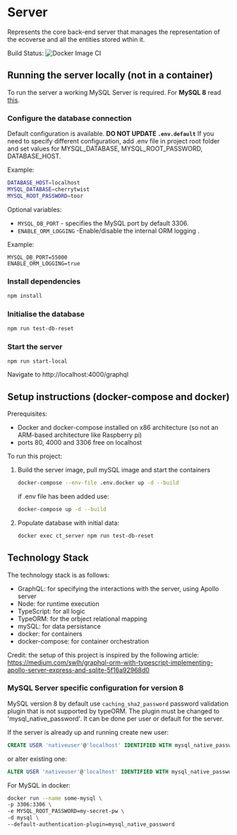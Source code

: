 # Server

Represents the core back-end server that manages the representation of the ecoverse and all the entities stored wthin it.

Build Status:
![Docker Image CI](https://github.com/cherrytwist/Server/workflows/Docker%20Image%20CI/badge.svg?branch=master)

## Running the server locally (not in a container)

To run the server a working MySQL Server is required.
For **MySQL 8** read [this](#MySQL-Server-specific-configuration-for-version-8).

### Configure the database connection

Default configuration is available. **DO NOT UPDATE `.env.default`**
If you need to specify different configuration, add .env file in project root folder and set values for MYSQL_DATABASE, MYSQL_ROOT_PASSWORD, DATABASE_HOST.

Example:

```bash
DATABASE_HOST=localhost
MYSQL_DATABASE=cherrytwist
MYSQL_ROOT_PASSWORD=toor
```

Optional variables:

- `MYSQL_DB_PORT` - specifies the MySQL port by default 3306.
- `ENABLE_ORM_LOGGING` -Enable/disable the internal ORM logging .

Example:

```
MYSQL_DB_PORT=55000
ENABLE_ORM_LOGGING=true
```

### Install dependencies

```bash
npm install
```

### Initialise the database

```bash
npm run test-db-reset
```

### Start the server

```
npm run start-local
```

Navigate to http://localhost:4000/graphql

## Setup instructions (docker-compose and docker)

Prerequisites:

- Docker and docker-compose installed on x86 architecture (so not an ARM-based architecture like Raspberry pi)
- ports 80, 4000 and 3306 free on localhost

To run this project:

1. Build the server image, pull mySQL image and start the containers

    ```bash
    docker-compose --env-file .env.docker up -d --build
    ```

    if .env file has been added use:

    ```bash
    docker-compose up -d --build
    ```

2. Populate database with initial data:

    ```bash
    docker exec ct_server npm run test-db-reset
    ```

## Technology Stack

The technology stack is as follows:

- GraphQL: for specifying the interactions with the server, using Apollo server
- Node: for runtime execution
- TypeScript: for all logic
- TypeORM: for the orbject relational mapping
- mySQL: for data persistance
- docker: for containers
- docker-compose: for container orchestration

Credit: the setup of this project is inspired by the following article: https://medium.com/swlh/graphql-orm-with-typescript-implementing-apollo-server-express-and-sqlite-5f16a92968d0

### MySQL Server specific configuration for version 8

MySQL version 8 by default use `caching_sha2_password` password validation plugin that is not supported by typeORM. The plugin must be changed to 'mysql_native_password'. It can be done per user or default for the server.

If the server is already up and running create new user:

```sql
CREATE USER 'nativeuser'@'localhost' IDENTIFIED WITH mysql_native_password BY 'password';
```

or alter existing one:

```sql
ALTER USER 'nativeuser'@'localhost' IDENTIFIED WITH mysql_native_password BY 'password';
```

For MySQL in docker:

```bash
docker run --name some-mysql \
-p 3306:3306 \
-e MYSQL_ROOT_PASSWORD=my-secret-pw \
-d mysql \
--default-authentication-plugin=mysql_native_password
```
